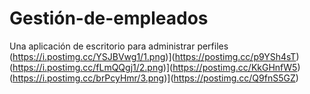 # Gestión-de-empleados
Una aplicación de escritorio para administrar perfiles
(https://i.postimg.cc/YSJBVwg1/1.png)](https://postimg.cc/p9YSh4sT)
(https://i.postimg.cc/fLmQQgj1/2.png)](https://postimg.cc/KkGHnfW5)
(https://i.postimg.cc/brPcyHmr/3.png)](https://postimg.cc/Q9fnS5GZ)
